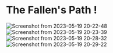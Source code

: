 # The Fallen's Path !

![Screenshot from 2023-05-19 20-22-48](https://github.com/tomasit/The_Fallen_Paths/assets/62654705/341b8111-3b35-4c45-ab2a-d7cd9ca7fe9d)
![Screenshot from 2023-05-19 20-23-39](https://github.com/tomasit/The_Fallen_Paths/assets/62654705/7fb60c28-e967-469a-b70e-50a4c3ea42ea)
![Screenshot from 2023-05-19 20-28-32](https://github.com/tomasit/The_Fallen_Paths/assets/62654705/49d74f72-8e29-447a-8be2-8847f89ef386)
![Screenshot from 2023-05-19 20-29-22](https://github.com/tomasit/The_Fallen_Paths/assets/62654705/f063162a-1921-488c-9a53-058c4c4d15ea)

